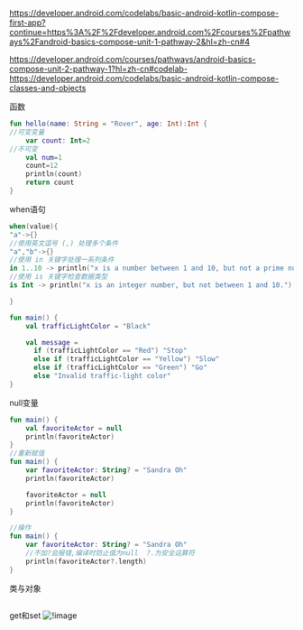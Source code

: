 https://developer.android.com/codelabs/basic-android-kotlin-compose-first-app?continue=https%3A%2F%2Fdeveloper.android.com%2Fcourses%2Fpathways%2Fandroid-basics-compose-unit-1-pathway-2&hl=zh-cn#4


https://developer.android.com/courses/pathways/android-basics-compose-unit-2-pathway-1?hl=zh-cn#codelab-https://developer.android.com/codelabs/basic-android-kotlin-compose-classes-and-objects

函数
```kotlin
fun hello(name: String = "Rover", age: Int):Int {
//可变变量
    var count: Int=2
//不可变
	val num=1
    count=12
    println(count)
    return count
}
```
when语句
```kotlin
when(value){
"a"->{}
//使用英文逗号 (,) 处理多个条件
"a","b"->{}
//使用 in 关键字处理一系列条件
in 1..10 -> println("x is a number between 1 and 10, but not a prime number.")
//使用 is 关键字检查数据类型
is Int -> println("x is an integer number, but not between 1 and 10.")

}
```

```kotlin
fun main() {
    val trafficLightColor = "Black"

    val message =
      if (trafficLightColor == "Red") "Stop"
      else if (trafficLightColor == "Yellow") "Slow"
      else if (trafficLightColor == "Green") "Go"
      else "Invalid traffic-light color"
}
```

null变量
```kotlin
fun main() {
    val favoriteActor = null
    println(favoriteActor)
}
//重新赋值
fun main() {
    var favoriteActor: String? = "Sandra Oh"
    println(favoriteActor)

    favoriteActor = null
    println(favoriteActor)
}

//操作
fun main() {
    var favoriteActor: String? = "Sandra Oh"
    //不加?会报错,编译时防止值为null  ?.为安全运算符
    println(favoriteActor?.length)
}
```

类与对象
```kotlin

```
get和set
![!image](https://developer.android.com/static/codelabs/basic-android-kotlin-compose-classes-and-objects/img/4cad686a6fcca35b_1440.png?hl=zh-cn)
